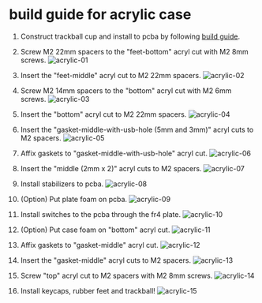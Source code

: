 # build guide for acrylic case
1. Construct trackball cup and install to pcba by following [build guide](https://github.com/bbrfkr/dynamis-keyboard/blob/main/trackball-cup/BUILD.md).

1. Screw M2 22mm spacers to the "feet-bottom" acryl cut with M2 8mm screws.
    ![acrylic-01](https://github.com/bbrfkr/dynamis-keyboard/blob/images/images/acrylic-01.jpg?raw=true)

1. Insert the "feet-middle" acryl cut to M2 22mm spacers.
    ![acrylic-02](https://github.com/bbrfkr/dynamis-keyboard/blob/images/images/acrylic-02.jpg?raw=true)

1. Screw M2 14mm spacers to the "bottom" acryl cut with M2 6mm screws.
    ![acrylic-03](https://github.com/bbrfkr/dynamis-keyboard/blob/images/images/acrylic-03.jpg?raw=true)

1. Insert the "bottom" acryl cut to M2 22mm spacers.
    ![acrylic-04](https://github.com/bbrfkr/dynamis-keyboard/blob/images/images/acrylic-04.jpg?raw=true)

1. Insert the "gasket-middle-with-usb-hole (5mm and 3mm)" acryl cuts to M2 spacers.
    ![acrylic-05](https://github.com/bbrfkr/dynamis-keyboard/blob/images/images/acrylic-05.jpg?raw=true)

1. Affix gaskets to "gasket-middle-with-usb-hole" acryl cut.
    ![acrylic-06](https://github.com/bbrfkr/dynamis-keyboard/blob/images/images/acrylic-06.jpg?raw=true)

1. Insert the "middle (2mm x 2)" acryl cuts to M2 spacers.
    ![acrylic-07](https://github.com/bbrfkr/dynamis-keyboard/blob/images/images/acrylic-07.jpg?raw=true)

1. Install stabilizers to pcba.
    ![acrylic-08](https://github.com/bbrfkr/dynamis-keyboard/blob/images/images/acrylic-08.jpg?raw=true)

1. (Option) Put plate foam on pcba.
    ![acrylic-09](https://github.com/bbrfkr/dynamis-keyboard/blob/images/images/acrylic-09.jpg?raw=true)

1. Install switches to the pcba through the fr4 plate.
    ![acrylic-10](https://github.com/bbrfkr/dynamis-keyboard/blob/images/images/acrylic-10.jpg?raw=true)

1. (Option) Put case foam on "bottom" acryl cut.
    ![acrylic-11](https://github.com/bbrfkr/dynamis-keyboard/blob/images/images/acrylic-11.jpg?raw=true)

1. Affix gaskets to "gasket-middle" acryl cut.
    ![acrylic-12](https://github.com/bbrfkr/dynamis-keyboard/blob/images/images/acrylic-12.jpg?raw=true)

1. Insert the "gasket-middle" acryl cuts to M2 spacers.
    ![acrylic-13](https://github.com/bbrfkr/dynamis-keyboard/blob/images/images/acrylic-13.jpg?raw=true)

1. Screw "top" acryl cut to M2 spacers with M2 8mm screws.
    ![acrylic-14](https://github.com/bbrfkr/dynamis-keyboard/blob/images/images/acrylic-14.jpg?raw=true)

1. Install keycaps, rubber feet and trackball!
    ![acrylic-15](https://github.com/bbrfkr/dynamis-keyboard/blob/images/images/acrylic-15.jpg?raw=true)
